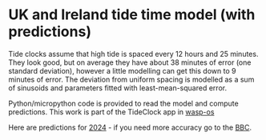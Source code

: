 # UK and Ireland tide time model (with predictions)

Tide clocks assume that high tide is spaced every 12 hours and 25 minutes.  They look good, but on average they have about 38 minutes of error (one standard deviation), however a little modelling can get this down to 9 minutes of error.  The deviation from uniform spacing is modelled as a sum of sinusoids and parameters fitted with least-mean-squared error.

Python/micropython code is provided to read the model and compute predictions.   This work is part of the TideClock app in [wasp-os](https://github.com/wasp-os/wasp-os)

Here are predictions for [2024](https://drtonyr.github.io/tide/2024/) - if you need more accuracy go to the [BBC](https://www.bbc.co.uk/weather/coast-and-sea/tide-tables).
